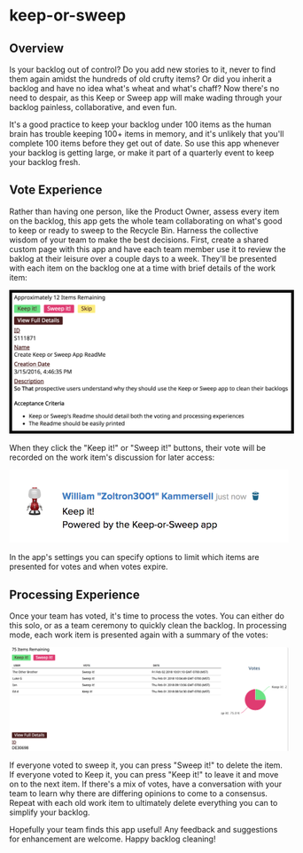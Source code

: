 keep-or-sweep
=========================

## Overview

Is your backlog out of control? Do you add new stories to it, never to find them again amidst the hundreds of old crufty items? Or did you inherit a backlog and have no idea what's wheat and what's chaff? Now there's no need to despair, as this Keep or Sweep app will make wading through your backlog painless, collaborative, and even fun.

It's a good practice to keep your backlog under 100 items as the human brain has trouble keeping 100+ items in memory, and it's unlikely that you'll complete 100 items before they get out of date. So use this app whenever your backlog is getting large, or make it part of a quarterly event to keep your backlog fresh.

## Vote Experience

Rather than having one person, like the Product Owner, assess every item on the backlog, this app gets the whole team collaborating on what's good to keep or ready to sweep to the Recycle Bin. Harness the collective wisdom of your team to make the best decisions. First, create a shared custom page with this app and have each team member use it to review the baklog at their leisure over a couple days to a week. They'll be presented with each item on the backlog one at a time with brief details of the work item:

<img src="assets/vote_screen.png" title="Vote Screen" style="border:5px solid black"/>

When they click the "Keep it!" or "Sweep it!" buttons, their vote will be recorded on the work item's discussion for later access:

![VoteScreen](assets/vote_comment.png)

In the app's settings you can specify options to limit which items are presented for votes and when votes expire.

## Processing Experience

Once your team has voted, it's time to process the votes. You can either do this solo, or as a team ceremony to quickly clean the backlog. In processing mode, each work item is presented again with a summary of the votes:

![VoteScreen](assets/processing_screen.png)

If everyone voted to sweep it, you can press "Sweep it!" to delete the item. If everyone voted to Keep it, you can press "Keep it!" to leave it and move on to the next item. If there's a mix of votes, have a conversation with your team to learn why there are differing opinions to come to a consensus. Repeat with each old work item to ultimately delete everything you can to simplify your backlog.

Hopefully your team finds this app useful! Any feedback and suggestions for enhancement are welcome. Happy backlog cleaning!